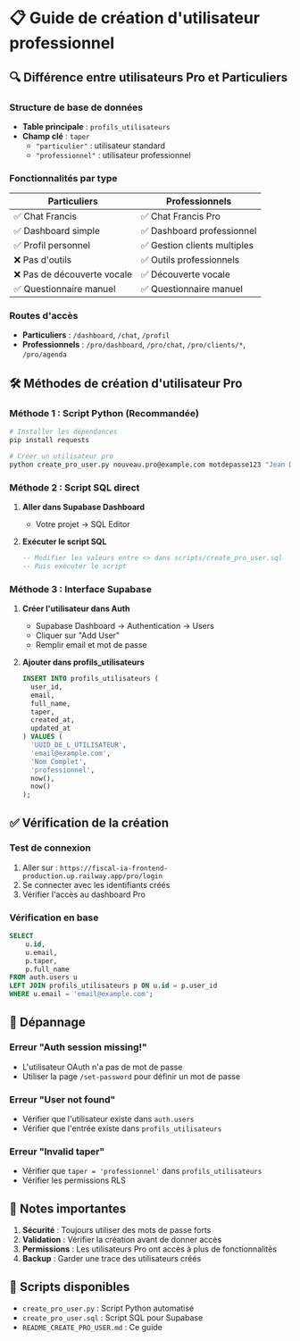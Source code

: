 # 📋 Guide de création d'utilisateur professionnel

## 🔍 Différence entre utilisateurs Pro et Particuliers

### **Structure de base de données**
- **Table principale** : `profils_utilisateurs`
- **Champ clé** : `taper` 
  - `"particulier"` : utilisateur standard
  - `"professionnel"` : utilisateur professionnel

### **Fonctionnalités par type**

| **Particuliers** | **Professionnels** |
|------------------|-------------------|
| ✅ Chat Francis | ✅ Chat Francis Pro |
| ✅ Dashboard simple | ✅ Dashboard professionnel |
| ✅ Profil personnel | ✅ Gestion clients multiples |
| ❌ Pas d'outils | ✅ Outils professionnels |
| ❌ Pas de découverte vocale | ✅ Découverte vocale |
| ✅ Questionnaire manuel | ✅ Questionnaire manuel |

### **Routes d'accès**
- **Particuliers** : `/dashboard`, `/chat`, `/profil`
- **Professionnels** : `/pro/dashboard`, `/pro/chat`, `/pro/clients/*`, `/pro/agenda`

## 🛠️ Méthodes de création d'utilisateur Pro

### **Méthode 1 : Script Python (Recommandée)**

```bash
# Installer les dépendances
pip install requests

# Créer un utilisateur pro
python create_pro_user.py nouveau.pro@example.com motdepasse123 "Jean Dupont"
```

### **Méthode 2 : Script SQL direct**

1. **Aller dans Supabase Dashboard**
   - Votre projet → SQL Editor

2. **Exécuter le script SQL**
   ```sql
   -- Modifier les valeurs entre <> dans scripts/create_pro_user.sql
   -- Puis exécuter le script
   ```

### **Méthode 3 : Interface Supabase**

1. **Créer l'utilisateur dans Auth**
   - Supabase Dashboard → Authentication → Users
   - Cliquer sur "Add User"
   - Remplir email et mot de passe

2. **Ajouter dans profils_utilisateurs**
   ```sql
   INSERT INTO profils_utilisateurs (
     user_id,
     email,
     full_name,
     taper,
     created_at,
     updated_at
   ) VALUES (
     'UUID_DE_L_UTILISATEUR',
     'email@example.com',
     'Nom Complet',
     'professionnel',
     now(),
     now()
   );
   ```

## ✅ Vérification de la création

### **Test de connexion**
1. Aller sur : `https://fiscal-ia-frontend-production.up.railway.app/pro/login`
2. Se connecter avec les identifiants créés
3. Vérifier l'accès au dashboard Pro

### **Vérification en base**
```sql
SELECT 
    u.id,
    u.email,
    p.taper,
    p.full_name
FROM auth.users u
LEFT JOIN profils_utilisateurs p ON u.id = p.user_id
WHERE u.email = 'email@example.com';
```

## 🔧 Dépannage

### **Erreur "Auth session missing!"**
- L'utilisateur OAuth n'a pas de mot de passe
- Utiliser la page `/set-password` pour définir un mot de passe

### **Erreur "User not found"**
- Vérifier que l'utilisateur existe dans `auth.users`
- Vérifier que l'entrée existe dans `profils_utilisateurs`

### **Erreur "Invalid taper"**
- Vérifier que `taper = 'professionnel'` dans `profils_utilisateurs`
- Vérifier les permissions RLS

## 📝 Notes importantes

1. **Sécurité** : Toujours utiliser des mots de passe forts
2. **Validation** : Vérifier la création avant de donner accès
3. **Permissions** : Les utilisateurs Pro ont accès à plus de fonctionnalités
4. **Backup** : Garder une trace des utilisateurs créés

## 🚀 Scripts disponibles

- `create_pro_user.py` : Script Python automatisé
- `create_pro_user.sql` : Script SQL pour Supabase
- `README_CREATE_PRO_USER.md` : Ce guide 